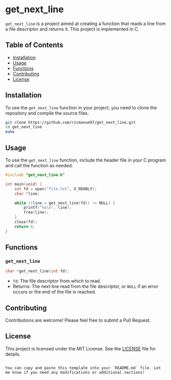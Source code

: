 # get_next_line

`get_next_line` is a project aimed at creating a function that reads a line from a file descriptor and returns it. This project is implemented in C.

## Table of Contents

- [Installation](#installation)
- [Usage](#usage)
- [Functions](#functions)
- [Contributing](#contributing)
- [License](#license)

## Installation

To use the `get_next_line` function in your project, you need to clone the repository and compile the source files.

```sh
git clone https://github.com/ricmanue97/get_next_line.git
cd get_next_line
make
```

## Usage

To use the `get_next_line` function, include the header file in your C program and call the function as needed.

```c
#include "get_next_line.h"

int main(void) {
    int fd = open("file.txt", O_RDONLY);
    char *line;

    while ((line = get_next_line(fd)) != NULL) {
        printf("%s\n", line);
        free(line);
    }
    close(fd);
    return 0;
}
```

## Functions

### `get_next_line`

```c
char *get_next_line(int fd);
```

- `fd`: The file descriptor from which to read.
- Returns: The next line read from the file descriptor, or `NULL` if an error occurs or the end of the file is reached.

## Contributing

Contributions are welcome! Please feel free to submit a Pull Request.

## License

This project is licensed under the MIT License. See the [LICENSE](LICENSE) file for details.
```

You can copy and paste this template into your `README.md` file. Let me know if you need any modifications or additional sections!
